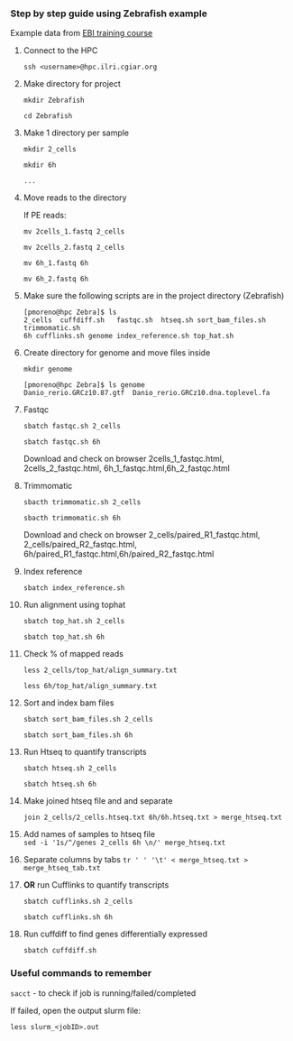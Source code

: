 ### Step by step guide using Zebrafish example 

Example data from [EBI training course](https://www.ebi.ac.uk/training/online/course/ebi-next-generation-sequencing-practical-course/rna-sequencing/rna-seq-analysis-transcriptome)


1. Connect to the HPC

	``ssh <username>@hpc.ilri.cgiar.org``
2. Make directory for project
 
	``mkdir Zebrafish``
	
	``cd Zebrafish``
3. Make 1 directory per sample

	``mkdir 2_cells``
	
	``mkdir 6h ``
	
	``...``
	
4. Move reads to the directory

	If PE reads: 	

	``mv 2cells_1.fastq 2_cells``
		
	``mv 2cells_2.fastq 2_cells``
		
	``mv 6h_1.fastq 6h``
		
	``mv 6h_2.fastq 6h``
		
3. Make sure the following scripts are in the project directory (Zebrafish)

	```
	[pmoreno@hpc Zebra]$ ls
	2_cells  cuffdiff.sh   fastqc.sh  htseq.sh sort_bam_files.sh  trimmomatic.sh
	6h cufflinks.sh genome index_reference.sh top_hat.sh
	```


6. Create directory for genome and move files inside 

	``mkdir genome``


	```
	[pmoreno@hpc Zebra]$ ls genome
	Danio_rerio.GRCz10.87.gtf  Danio_rerio.GRCz10.dna.toplevel.fa
	```

7. Fastqc

	``sbatch fastqc.sh 2_cells``
	
	``sbatch fastqc.sh 6h``
	
	Download  and check on browser 2cells_1_fastqc.html, 2cells_2_fastqc.html, 6h_1_fastqc.html,6h_2_fastqc.html 


8. Trimmomatic 

	``sbacth trimmomatic.sh 2_cells``

	``sbacth trimmomatic.sh 6h``


	Download  and check on browser 2_cells/paired_R1_fastqc.html, 2_cells/paired_R2_fastqc.html, 6h/paired_R1_fastqc.html,6h/paired_R2_fastqc.html 

9. Index reference 

	``sbatch index_reference.sh``

10. Run alignment using tophat

	``sbatch top_hat.sh 2_cells``

	``sbatch top_hat.sh 6h``

11. Check % of mapped reads

	``less 2_cells/top_hat/align_summary.txt``

	``less 6h/top_hat/align_summary.txt``

12. Sort and index bam files 

	``sbatch sort_bam_files.sh 2_cells``

	``sbatch sort_bam_files.sh 6h``

13. Run Htseq to quantify transcripts

	``sbatch htseq.sh 2_cells``

	``sbatch htseq.sh 6h``

14. Make joined htseq file and  and separate

	``join 2_cells/2_cells.htseq.txt 6h/6h.htseq.txt > merge_htseq.txt``

15. Add names of samples to htseq file 	
	``sed -i '1s/^/genes 2_cells 6h \n/' merge_htseq.txt``

16. Separate columns by tabs
	``tr ' ' '\t' < merge_htseq.txt > merge_htseq_tab.txt``

14. **OR** run Cufflinks to quantify transcripts

	``sbatch cufflinks.sh 2_cells``	

	``sbatch cufflinks.sh 6h``

15. Run cuffdiff to find genes differentially expressed

	``sbatch cuffdiff.sh``


### Useful commands to remember

``sacct`` -  to check if job is running/failed/completed

If failed, open the output slurm file: 

``less slurm_<jobID>.out``










